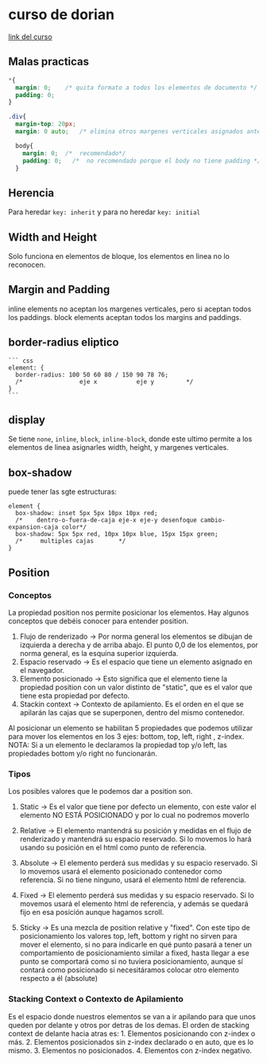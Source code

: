 # curso de dorian

[link del curso](https://www.youtube.com/playlist?list=PLROIqh_5RZeDbvISffzihyxzqJBt_z3-Z)

## Malas practicas
  
  ```css
  *{
    margin: 0;    /* quita formato a todos los elementos de documento */
    padding: 0;
  }
  ```
  ```css
  .div{
    margin-top: 20px;
    margin: 0 auto;   /* elimina otros margenes verticales asignados anteriormente */
  ```
  
  ```css
    body{
      margin: 0;  /*  recomendado*/
      padding: 0;   /*  no recomendado porque el body no tiene padding */
    }
  ```

## Herencia

  Para heredar `key: inherit` y para no heredar `key: initial`
  
## Width and Height

  Solo funciona en elementos de bloque, los elementos en linea no lo reconocen.
  
## Margin and Padding

  inline elements no aceptan los margenes verticales, pero si aceptan todos los paddings.
  block elements aceptan todos los margins and paddings.
  
## border-radius eliptico
    ``` css
    element: {
      border-radius: 100 50 60 80 / 150 90 78 76;
      /*                eje x           eje y         */
    }
    ```
## display

  Se tiene `none`, `inline`, `block`, `inline-block`, donde este ultimo permite a los elementos de linea asignarles width, height, y margenes verticales.
  
## box-shadow

  puede tener las sgte estructuras:

  ```
  element {
    box-shadow: inset 5px 5px 10px 10px red;
    /*    dentro-o-fuera-de-caja eje-x eje-y desenfoque cambio-expansion-caja color*/
    box-shadow: 5px 5px red, 10px 10px blue, 15px 15px green;
    /*     multiples cajas       */
  }
  ```
 ## Position
 
 ### Conceptos
  La propiedad position nos permite posicionar los elementos. Hay algunos conceptos que debéis conocer para entender position.
    
   1. Flujo de renderizado -> Por norma general los elementos se dibujan de izquierda a derecha y de arriba abajo. El punto 0,0 de los elementos, por norma general, es la esquina superior izquierda.
   3. Espacio reservado -> Es el espacio que tiene un elemento asignado en el navegador.
   4. Elemento posicionado -> Esto significa que el elemento tiene la propiedad position con un valor distinto de "static", que es el valor que tiene esta propiedad por defecto.
   5. Stackin context -> Contexto de apilamiento. Es el orden en el que se apilarán las cajas que se superponen, dentro del mismo contenedor.
   
  Al posicionar un elemento se habilitan 5 propiedades que podemos utilizar para mover los elementos en los 3 ejes: bottom, top, left, right , z-index.
  NOTA: Si a un elemento le declaramos la propiedad top y/o left, las propiedades bottom y/o right no funcionarán. 
 ### Tipos
  Los posibles valores que le podemos dar a position son.
  1. Static -> Es el valor que tiene por defecto un elemento, con este valor el elemento NO ESTÁ POSICIONADO y por lo cual no podremos moverlo
      
  2. Relative -> El elemento mantendrá su posición y medidas en el flujo de renderizado y mantendrá su espacio reservado. Si lo movemos lo hará 
      usando su posición en el html como punto de referencia.
      
  3. Absolute -> El elemento perderá sus medidas y su espacio reservado. Si lo movemos usará el elemento posicionado contenedor como referencia. 
      Si no tiene ninguno, usará el elemento html de referencia.
      
  4. Fixed -> El elemento perderá sus medidas y su espacio reservado.
      Si lo movemos usará el elemento html de referencia, y además se quedará fijo en esa posición aunque hagamos scroll.
      
  5. Sticky -> Es una mezcla de position relative y "fixed".
      Con este tipo de posicionamiento los valores top, left, bottom y right no sirven para mover el elemento, si no para indicarle en qué punto pasará a 
      tener un comportamiento de posicionamiento similar a fixed, hasta llegar a ese punto se comportará como si no tuviera posicionamiento, aunque sí contará
      como posicionado si necesitáramos colocar otro elemento respecto a él (absolute)
  
 ### Stacking Context o Contexto de Apilamiento
   Es el espacio donde nuestros elementos se van a ir apilando para que unos queden por delante y otros por detras de los demas.
    El orden de stacking context de delante hacia atras es:
    1. Elementos posicionando con z-index o más.
    2. Elementos posicionados sin z-index declarado o en auto, que es lo mismo.
    3. Elementos no posicionados.
    4. Elementos con z-index negativo.

